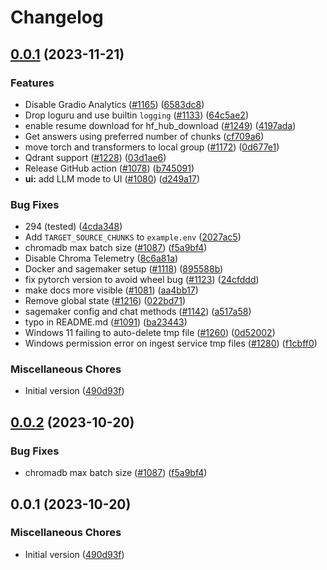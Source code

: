# Changelog

## [0.0.1](https://github.com/FrangSierra/privateGPT/compare/v0.0.2...v0.0.1) (2023-11-21)


### Features

* Disable Gradio Analytics ([#1165](https://github.com/FrangSierra/privateGPT/issues/1165)) ([6583dc8](https://github.com/FrangSierra/privateGPT/commit/6583dc84c082773443fc3973b1cdf8095fa3fec3))
* Drop loguru and use builtin `logging` ([#1133](https://github.com/FrangSierra/privateGPT/issues/1133)) ([64c5ae2](https://github.com/FrangSierra/privateGPT/commit/64c5ae214a9520151c9c2d52ece535867d799367))
* enable resume download for hf_hub_download ([#1249](https://github.com/FrangSierra/privateGPT/issues/1249)) ([4197ada](https://github.com/FrangSierra/privateGPT/commit/4197ada6267c822f32c1d7ba2be6e7ce145a3404))
* Get answers using preferred number of chunks ([cf709a6](https://github.com/FrangSierra/privateGPT/commit/cf709a6b7a951fc333ef5a089b24179ca660469b))
* move torch and transformers to local group ([#1172](https://github.com/FrangSierra/privateGPT/issues/1172)) ([0d677e1](https://github.com/FrangSierra/privateGPT/commit/0d677e10b970aec222ec04837d0f08f1631b6d4a))
* Qdrant support ([#1228](https://github.com/FrangSierra/privateGPT/issues/1228)) ([03d1ae6](https://github.com/FrangSierra/privateGPT/commit/03d1ae6d70dffdd2411f0d4e92f65080fff5a6e2))
* Release GitHub action ([#1078](https://github.com/FrangSierra/privateGPT/issues/1078)) ([b745091](https://github.com/FrangSierra/privateGPT/commit/b7450911b25b0b70528fd4b620cffb90766e3448))
* **ui:** add LLM mode to UI ([#1080](https://github.com/FrangSierra/privateGPT/issues/1080)) ([d249a17](https://github.com/FrangSierra/privateGPT/commit/d249a17c330abd122e4988d35d94bcc2df980700))


### Bug Fixes

* 294 (tested) ([4cda348](https://github.com/FrangSierra/privateGPT/commit/4cda348cf87f56ff237e376b03732b1b47a99215))
* Add `TARGET_SOURCE_CHUNKS` to `example.env` ([2027ac5](https://github.com/FrangSierra/privateGPT/commit/2027ac563b6606199563632191b65f5105af8ebe))
* chromadb max batch size ([#1087](https://github.com/FrangSierra/privateGPT/issues/1087)) ([f5a9bf4](https://github.com/FrangSierra/privateGPT/commit/f5a9bf4e374b2d4c76438cf8a97cccf222ec8e6f))
* Disable Chroma Telemetry ([8c6a81a](https://github.com/FrangSierra/privateGPT/commit/8c6a81a07fc9c800d53f62a33f5ae3b5247a22a6))
* Docker and sagemaker setup ([#1118](https://github.com/FrangSierra/privateGPT/issues/1118)) ([895588b](https://github.com/FrangSierra/privateGPT/commit/895588b82a06c2bc71a9e22fb840c7f6442a3b5b))
* fix pytorch version to avoid wheel bug ([#1123](https://github.com/FrangSierra/privateGPT/issues/1123)) ([24cfddd](https://github.com/FrangSierra/privateGPT/commit/24cfddd60f74aadd2dade4c63f6012a2489938a1))
* make docs more visible ([#1081](https://github.com/FrangSierra/privateGPT/issues/1081)) ([aa4bb17](https://github.com/FrangSierra/privateGPT/commit/aa4bb17a2e6a797b450fa11a45e0b0528b8efecf))
* Remove global state ([#1216](https://github.com/FrangSierra/privateGPT/issues/1216)) ([022bd71](https://github.com/FrangSierra/privateGPT/commit/022bd718e3dfc197027b1e24fb97e5525b186db4))
* sagemaker config and chat methods ([#1142](https://github.com/FrangSierra/privateGPT/issues/1142)) ([a517a58](https://github.com/FrangSierra/privateGPT/commit/a517a588c4927aa5c5c2a93e4f82a58f0599d251))
* typo in README.md ([#1091](https://github.com/FrangSierra/privateGPT/issues/1091)) ([ba23443](https://github.com/FrangSierra/privateGPT/commit/ba23443a70d323cd4f9a242b33fd9dce1bacd2db))
* Windows 11 failing to auto-delete tmp file ([#1260](https://github.com/FrangSierra/privateGPT/issues/1260)) ([0d52002](https://github.com/FrangSierra/privateGPT/commit/0d520026a3d5b08a9b8487be992d3095b21e710c))
* Windows permission error on ingest service tmp files ([#1280](https://github.com/FrangSierra/privateGPT/issues/1280)) ([f1cbff0](https://github.com/FrangSierra/privateGPT/commit/f1cbff0fb7059432d9e71473cbdd039032dab60d))


### Miscellaneous Chores

* Initial version ([490d93f](https://github.com/FrangSierra/privateGPT/commit/490d93fdc1977443c92f6c42e57a1c585aa59430))

## [0.0.2](https://github.com/imartinez/privateGPT/compare/v0.0.1...v0.0.2) (2023-10-20)


### Bug Fixes

* chromadb max batch size ([#1087](https://github.com/imartinez/privateGPT/issues/1087)) ([f5a9bf4](https://github.com/imartinez/privateGPT/commit/f5a9bf4e374b2d4c76438cf8a97cccf222ec8e6f))

## 0.0.1 (2023-10-20)

### Miscellaneous Chores

* Initial version ([490d93f](https://github.com/imartinez/privateGPT/commit/490d93fdc1977443c92f6c42e57a1c585aa59430))
